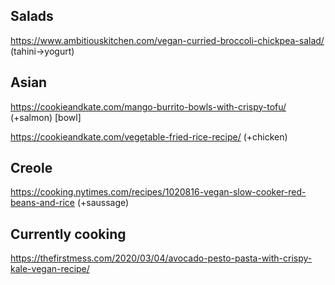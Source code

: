 ## Salads
https://www.ambitiouskitchen.com/vegan-curried-broccoli-chickpea-salad/ (tahini->yogurt) 
  
## Asian
https://cookieandkate.com/mango-burrito-bowls-with-crispy-tofu/ (+salmon)
[bowl]

https://cookieandkate.com/vegetable-fried-rice-recipe/ (+chicken)

## Creole
https://cooking.nytimes.com/recipes/1020816-vegan-slow-cooker-red-beans-and-rice (+saussage)
  

## Currently cooking
  
https://thefirstmess.com/2020/03/04/avocado-pesto-pasta-with-crispy-kale-vegan-recipe/
